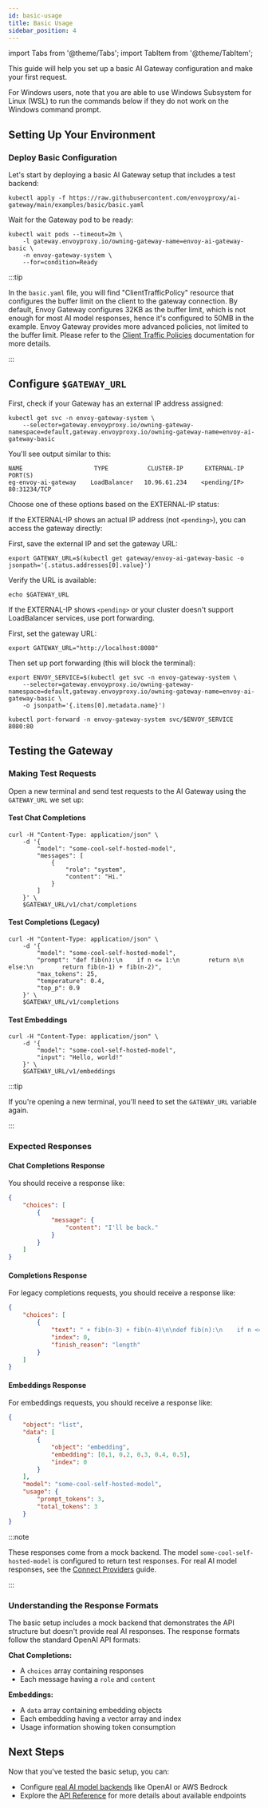 ```yaml
---
id: basic-usage
title: Basic Usage
sidebar_position: 4
---
```


import Tabs from '@theme/Tabs';
import TabItem from '@theme/TabItem';

This guide will help you set up a basic AI Gateway configuration and make your first request.

For Windows users, note that you are able to use Windows Subsystem for Linux (WSL) to run the commands below if they do not work on the Windows command prompt.

## Setting Up Your Environment

### Deploy Basic Configuration

Let's start by deploying a basic AI Gateway setup that includes a test backend:

```shell
kubectl apply -f https://raw.githubusercontent.com/envoyproxy/ai-gateway/main/examples/basic/basic.yaml
```

Wait for the Gateway pod to be ready:
```shell
kubectl wait pods --timeout=2m \
    -l gateway.envoyproxy.io/owning-gateway-name=envoy-ai-gateway-basic \
    -n envoy-gateway-system \
    --for=condition=Ready
```

:::tip

In the `basic.yaml` file, you will find "ClientTrafficPolicy" resource that configures the buffer limit on the client to the gateway connection.
By default, Envoy Gateway configures 32KB as the buffer limit, which is not enough for most AI model responses, hence it's configured to 50MB in the example.
Envoy Gateway provides more advanced policies, not limited to the buffer limit. Please refer to the [Client Traffic Policies](https://gateway.envoyproxy.io/latest/tasks/traffic/client-traffic-policy/) documentation for more details.

:::

## Configure `$GATEWAY_URL`

First, check if your Gateway has an external IP address assigned:

```shell
kubectl get svc -n envoy-gateway-system \
    --selector=gateway.envoyproxy.io/owning-gateway-namespace=default,gateway.envoyproxy.io/owning-gateway-name=envoy-ai-gateway-basic
```

You'll see output similar to this:
```
NAME                    TYPE           CLUSTER-IP      EXTERNAL-IP      PORT(S)
eg-envoy-ai-gateway    LoadBalancer   10.96.61.234    <pending/IP>     80:31234/TCP
```

Choose one of these options based on the EXTERNAL-IP status:

<Tabs>
<TabItem value="external-ip" label="Using External IP">

If the EXTERNAL-IP shows an actual IP address (not `<pending>`), you can access the gateway directly:

First, save the external IP and set the gateway URL:
```shell
export GATEWAY_URL=$(kubectl get gateway/envoy-ai-gateway-basic -o jsonpath='{.status.addresses[0].value}')
```

Verify the URL is available:
```shell
echo $GATEWAY_URL
```

</TabItem>
<TabItem value="port-forward" label="Using Port Forwarding">

If the EXTERNAL-IP shows `<pending>` or your cluster doesn't support LoadBalancer services, use port forwarding.

First, set the gateway URL:
```shell
export GATEWAY_URL="http://localhost:8080"
```

Then set up port forwarding (this will block the terminal):
```shell
export ENVOY_SERVICE=$(kubectl get svc -n envoy-gateway-system \
    --selector=gateway.envoyproxy.io/owning-gateway-namespace=default,gateway.envoyproxy.io/owning-gateway-name=envoy-ai-gateway-basic \
    -o jsonpath='{.items[0].metadata.name}')

kubectl port-forward -n envoy-gateway-system svc/$ENVOY_SERVICE 8080:80
```

</TabItem>
</Tabs>

## Testing the Gateway

### Making Test Requests

Open a new terminal and send test requests to the AI Gateway using the `GATEWAY_URL` we set up:

#### Test Chat Completions

```shell
curl -H "Content-Type: application/json" \
    -d '{
        "model": "some-cool-self-hosted-model",
        "messages": [
            {
                "role": "system",
                "content": "Hi."
            }
        ]
    }' \
    $GATEWAY_URL/v1/chat/completions
```

#### Test Completions (Legacy)

```shell
curl -H "Content-Type: application/json" \
    -d '{
        "model": "some-cool-self-hosted-model",
        "prompt": "def fib(n):\n    if n <= 1:\n        return n\n    else:\n        return fib(n-1) + fib(n-2)",
        "max_tokens": 25,
        "temperature": 0.4,
        "top_p": 0.9
    }' \
    $GATEWAY_URL/v1/completions
```

#### Test Embeddings

```shell
curl -H "Content-Type: application/json" \
    -d '{
        "model": "some-cool-self-hosted-model",
        "input": "Hello, world!"
    }' \
    $GATEWAY_URL/v1/embeddings
```

:::tip

If you're opening a new terminal, you'll need to set the `GATEWAY_URL` variable again.

:::

### Expected Responses

#### Chat Completions Response

You should receive a response like:

```json
{
    "choices": [
        {
            "message": {
                "content": "I'll be back."
            }
        }
    ]
}
```

#### Completions Response

For legacy completions requests, you should receive a response like:

```json
{
    "choices": [
        {
            "text": " + fib(n-3) + fib(n-4)\n\ndef fib(n):\n    if n <= 1:\n        return",
            "index": 0,
            "finish_reason": "length"
        }
    ]
}
```

#### Embeddings Response

For embeddings requests, you should receive a response like:

```json
{
    "object": "list",
    "data": [
        {
            "object": "embedding",
            "embedding": [0.1, 0.2, 0.3, 0.4, 0.5],
            "index": 0
        }
    ],
    "model": "some-cool-self-hosted-model",
    "usage": {
        "prompt_tokens": 3,
        "total_tokens": 3
    }
}
```

:::note

These responses come from a mock backend. The model `some-cool-self-hosted-model` is configured to return test responses.
For real AI model responses, see the [Connect Providers](./connect-providers) guide.

:::

### Understanding the Response Formats

The basic setup includes a mock backend that demonstrates the API structure but doesn't provide real AI responses. The response formats follow the standard OpenAI API formats:

**Chat Completions:**
- A `choices` array containing responses
- Each message having a `role` and `content`

**Embeddings:**
- A `data` array containing embedding objects
- Each embedding having a vector array and index
- Usage information showing token consumption

## Next Steps

Now that you've tested the basic setup, you can:
- Configure [real AI model backends](./connect-providers) like OpenAI or AWS Bedrock
- Explore the [API Reference](../api/) for more details about available endpoints
